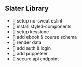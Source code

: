 ## Slater Library

- [] setup no-sweat eslint
- [] install styled-components
- [] setup keystone
- [] add ebook & course schema
- [] render data
- [] add auth & login
- [] add puppeteer
- [] secure api endpoint 
